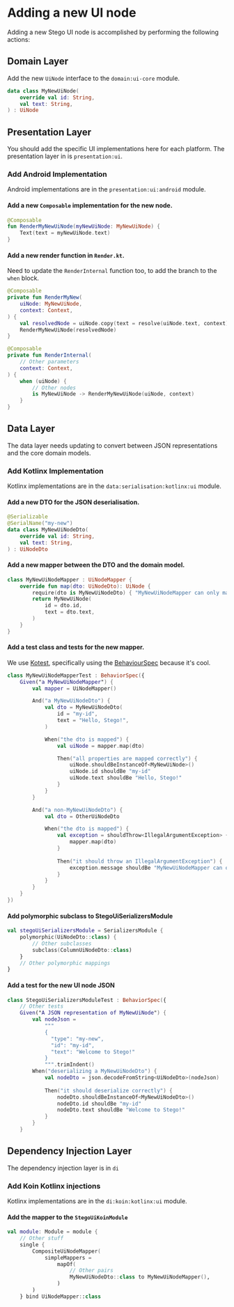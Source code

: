 # Adding a new UI node

Adding a new Stego UI node is accomplished by performing the following actions:

## Domain Layer
Add the new `UiNode` interface to the `domain:ui-core` module.

``` kotlin title="MyNewUiNode.kt"
data class MyNewUiNode(
    override val id: String,
    val text: String,
) : UiNode
```

## Presentation Layer
You should add the specific UI implementations here for each platform. The presentation layer in is `presentation:ui`.

### Add Android Implementation
Android implementations are in the `presentation:ui:android` module.

#### Add a new `Composable` implementation for the new node.

``` kotlin title="MyNewUiNode.kt"
@Composable
fun RenderMyNewUiNode(myNewUiNode: MyNewUiNode) {
    Text(text = myNewUiNode.text)
}
```

#### Add a new render function in `Render.kt`.
Need to update the `RenderInternal` function too, to add the branch to the `when` block.

``` kotlin title="Render.kt"
@Composable
private fun RenderMyNew(
    uiNode: MyNewUiNode,
    context: Context,
) {
    val resolvedNode = uiNode.copy(text = resolve(uiNode.text, context))
    RenderMyNewUiNode(resolvedNode)
}

@Composable
private fun RenderInternal(
    // Other parameters
    context: Context,
) {
    when (uiNode) {
        // Other nodes
        is MyNewUiNode -> RenderMyNewUiNode(uiNode, context)
    }
}
```

## Data Layer
The data layer needs updating to convert between JSON representations and the core domain models.

### Add Kotlinx Implementation
Kotlinx implementations are in the `data:serialisation:kotlinx:ui` module.

#### Add a new DTO for the JSON deserialisation.

``` kotlin title="MyNewUiNodeDto.kt"
@Serializable
@SerialName("my-new")
data class MyNewUiNodeDto(
    override val id: String,
    val text: String,
) : UiNodeDto
```

#### Add a new mapper between the DTO and the domain model.

``` kotlin title="MyNewUiNodeMapper.kt"
class MyNewUiNodeMapper : UiNodeMapper {
    override fun map(dto: UiNodeDto): UiNode {
        require(dto is MyNewUiNodeDto) { "MyNewUiNodeMapper can only map MyNewUiNodeDto" }
        return MyNewUiNode(
            id = dto.id,
            text = dto.text,
        )
    }
}
```

#### Add a test class and tests for the new mapper.
We use [Kotest](https://kotest.io/), specifically using the [BehaviourSpec](https://kotest.io/docs/framework/testing-styles.html#behavior-spec) because it's cool.

``` kotlin title="MyNewUiNodeMapperTest.kt"
class MyNewUiNodeMapperTest : BehaviorSpec({
    Given("a MyNewUiNodeMapper") {
        val mapper = UiNodeMapper()

        And("a MyNewUiNodeDto") {
            val dto = MyNewUiNodeDto(
                id = "my-id",
                text = "Hello, Stego!",
            )

            When("the dto is mapped") {
                val uiNode = mapper.map(dto)

                Then("all properties are mapped correctly") {
                    uiNode.shouldBeInstanceOf<MyNewUiNode>()
                    uiNode.id shouldBe "my-id"
                    uiNode.text shouldBe "Hello, Stego!"
                }
            }
        }

        And("a non-MyNewUiNodeDto") {
            val dto = OtherUiNodeDto

            When("the dto is mapped") {
                val exception = shouldThrow<IllegalArgumentException> {
                    mapper.map(dto)
                }
                
                Then("it should throw an IllegalArgumentException") {    
                    exception.message shouldBe "MyNewUiNodeMapper can only map MyNewUiNodeDto."
                }
            }
        }
    }
})
```

#### Add polymorphic subclass to StegoUiSerializersModule

``` kotlin title="StegoUiSerializersModule.kt"
val stegoUiSerializersModule = SerializersModule {
    polymorphic(UiNodeDto::class) {
        // Other subclasses
        subclass(ColumnUiNodeDto::class)
    }
    // Other polymorphic mappings
}
```

#### Add a test for the new UI node JSON

``` kotlin title="StegoUiSerializersModuleTest.kt"
class StegoUiSerializersModuleTest : BehaviorSpec({
    // Other tests
    Given("A JSON representation of MyNewUiNode") {
        val nodeJson =
            """
            {
              "type": "my-new",
              "id": "my-id",
              "text": "Welcome to Stego!"
            }
            """.trimIndent()
        When("deserializing a MyNewUiNodeDto") {
            val nodeDto = json.decodeFromString<UiNodeDto>(nodeJson)
            
            Then("it should deserialize correctly") {
                nodeDto.shouldBeInstanceOf<MyNewUiNodeDto>()
                nodeDto.id shouldBe "my-id"
                nodeDto.text shouldBe "Welcome to Stego!"
            }
        }
    }
```

## Dependency Injection Layer
The dependency injection layer is in `di`

### Add Koin Kotlinx injections
Kotlinx implementations are in the `di:koin:kotlinx:ui` module.

#### Add the mapper to the `StegoUiKoinModule`

``` kotlin title="StegoUiKoinModule.kt"
val module: Module = module {
    // Other stuff
    single {
        CompositeUiNodeMapper(
            simpleMappers =
                mapOf(
                    // Other pairs
                    MyNewUiNodeDto::class to MyNewUiNodeMapper(),
                )
        )
    } bind UiNodeMapper::class     
```
